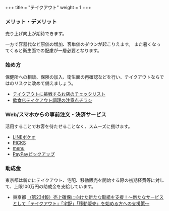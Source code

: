 +++
title = "テイクアウト"
weight = 1
+++

### メリット・デメリット

売り上げ向上が期待できます。

一方で容器代など原価の増加、客単価のダウンが起こりえます。
また暑くなってくると衛生面での配慮が一層必要となります。

### 始め方

保健所への相談、保険の加入、衛生面の再確認などを行い、テイクアウトならではのリスクに改めて備えましょう。

- [テイクアウトに挑戦するお店のチェックリスト](https://note.com/offreco/n/ncb82891da2e1)
- [飲食店テイクアウト調理の注意点チラシ](http://www.anemosu.co.jp/?p=243)

### Web/スマホからの事前注文・決済サービス

活用することでお客を待たせることなく、スムーズに捌けます。

- [LINEポケオ](https://pockeo.line.me/)
- [PICKS](https://picks.fun/PicksforPartners/)
- [menu](https://service.menu.inc/partners/index.html)
- [PayPayピックアップ](https://paypay.ne.jp/store/pickup/)

### 助成金

東京都は新たにテイクアウト、宅配、移動販売を開始する際の初期経費等に対して、上限100万円の助成金を支給しています。

- 東京都 [（第234報）売上確保に向けた新たな取組を支援！～新たなサービスとして「テイクアウト」「宅配」「移動販売」を始める方への支援策～](https://www.bousai.metro.tokyo.lg.jp/taisaku/saigai/1007261/1007737.html)
